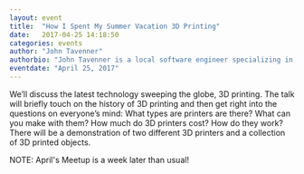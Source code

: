 ```yaml
---
layout: event
title:  "How I Spent My Summer Vacation 3D Printing"
date:   2017-04-25 14:18:50
categories: events
author: "John Tavenner"
authorbio: "John Tavenner is a local software engineer specializing in C# web development. In his spare time he is involved in the Maker movement. He can often be found experimenting with microcontrollers, 3D printers, and Tesla coils."
eventdate: "April 25, 2017"
---
```


We’ll discuss the latest technology sweeping the globe, 3D printing. The talk will briefly touch on the history of 3D printing and then get right into the questions on everyone’s mind: What types are printers are there? What can you make with them? How much do 3D printers cost? How do they work? There will be a demonstration of two different 3D printers and a collection of 3D printed objects.

NOTE: April's Meetup is a week later than usual!